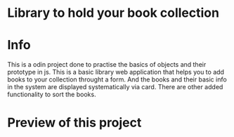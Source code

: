 # Library to hold your book collection

# Info

This is a odin project done to practise the basics of objects and their prototype in js.
This is a basic library web application that helps you to add books to your collection
throught a form. And the books and their basic info in the system are displayed systematically
via card. There are other added functionality to sort the books.

# Preview of this project

<a></a>
